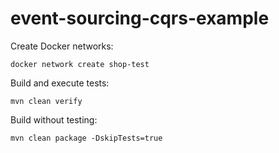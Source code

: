 # event-sourcing-cqrs-example

Create Docker networks:

    docker network create shop-test

Build and execute tests:

    mvn clean verify

Build without testing:

    mvn clean package -DskipTests=true
